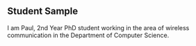 ## Student Sample

I am Paul, 2nd Year PhD student working in the area of wireless communication in the Department of Computer Science.
